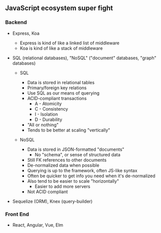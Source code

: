 ## JavaScript ecosystem super fight

### Backend

* Express, Koa
  * Express is kind of like a linked list of middleware
  * Koa is kind of like a stack of middleware

* SQL (relational databases), "NoSQL" ("document" databases, "graph" databases)
  * SQL
    * Data is stored in relational tables
    * Primary/foreign key relations
    * Use SQL as our means of querying
    * ACID-compliant transactions
      * A - Atomicity
      * C - Consistency
      * I - Isolation
      * D - Durability
    * "All or nothing"
    * Tends to be better at scaling "vertically"

  * NoSQL
    * Data is stored in JSON-formatted "documents"
      * No "schema", or sense of structured data
    * Still FK references to other documents
    * De-normalized data when possible
    * Querying is up to the framework, often JS-like syntax
    * Often be quicker to get info you need when it's de-normalized
    * Also tend to be easier to scale "horizontally"
      * Easier to add more servers
    * Not ACID compliant

* Sequelize (ORM), Knex (query-builder)

### Front End

* React, Angular, Vue, Elm
